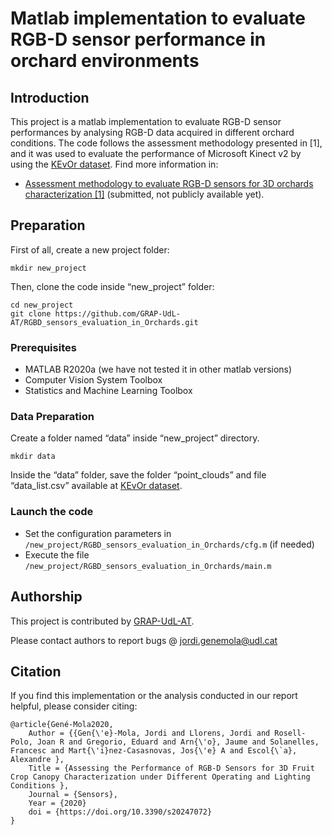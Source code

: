 # Matlab implementation to evaluate RGB-D sensor performance in orchard environments

## Introduction
This project is a matlab implementation to evaluate RGB-D sensor performances by analysing RGB-D data acquired in different orchard conditions. The code follows the assessment methodology presented in [1], and it was used to evaluate the performance of Microsoft Kinect v2 by using the [KEvOr dataset](http://www.grap.udl.cat/en/publications/KEvOr_dataset.html). Find more information in:
* [Assessment methodology to evaluate RGB-D sensors for 3D orchards characterization [1]](http://www.grap.udl.cat/en/publications/index.html) (submitted, not publicly available yet).

## Preparation 

First of all, create a new project folder:
```
mkdir new_project
```

Then, clone the code inside “new_project” folder:
```
cd new_project
git clone https://github.com/GRAP-UdL-AT/RGBD_sensors_evaluation_in_Orchards.git
```

### Prerequisites

* MATLAB R2020a (we have not tested it in other matlab versions)
* Computer Vision System Toolbox
* Statistics and Machine Learning Toolbox

### Data Preparation

Create a folder named “data” inside “new_project” directory.
```
mkdir data
```

Inside the “data” folder, save the folder “point_clouds” and file “data_list.csv” available at [KEvOr dataset](http://www.grap.udl.cat/en/publications/KEvOr_dataset.html).

### Launch the code

* Set the configuration parameters in `/new_project/RGBD_sensors_evaluation_in_Orchards/cfg.m` (if needed)
* Execute the file `/new_project/RGBD_sensors_evaluation_in_Orchards/main.m`


## Authorship

This project is contributed by [GRAP-UdL-AT](http://www.grap.udl.cat/en/index.html).

Please contact authors to report bugs @ jordi.genemola@udl.cat


## Citation

If you find this implementation or the analysis conducted in our report helpful, please consider citing:

    @article{Gené-Mola2020,
        Author = {{Gen{\'e}-Mola, Jordi and Llorens, Jordi and Rosell-Polo, Joan R and Gregorio, Eduard and Arn{\'o}, Jaume and Solanelles, Francesc and Mart{\'i}nez-Casasnovas, Jos{\'e} A and Escol{\`a}, Alexandre },
        Title = {Assessing the Performance of RGB-D Sensors for 3D Fruit Crop Canopy Characterization under Different Operating and Lighting Conditions },
        Journal = {Sensors},
        Year = {2020}
        doi = {https://doi.org/10.3390/s20247072}
    } 
